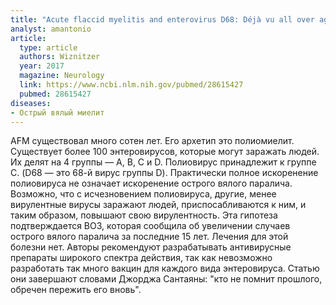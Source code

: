 ```yaml
---
title: "Acute flaccid myelitis and enterovirus D68: Déjà vu all over again"
analyst: amantonio
article:
  type: article
  authors: Wiznitzer
  year: 2017
  magazine: Neurology
  link: https://www.ncbi.nlm.nih.gov/pubmed/28615427
  pubmed: 28615427
diseases:
- Острый вялый миелит
---
```


AFM существовал много сотен лет. Его архетип это полиомиелит. Существует более 100 энтеровирусов, которые могут заражать людей. Их делят на 4 группы — A, B, C и D. Полиовирус принадлежит к группе С. (D68 — это 68-й вирус группы D).
Практически полное искоренение полиовируса не означает искоренение острого вялого паралича. Возможно, что с исчезновением полиовируса, другие, менее вирулентные вирусы заражают людей, приспосабливаются к ним, и таким образом, повышают свою вирулентность. Эта гипотеза подтверждается ВОЗ, которая сообщила об увеличении случаев острого вялого паралича за последние 15 лет.
Лечения для этой болезни нет. Авторы рекомендуют разрабатывать антивирусные препараты широкого спектра действия, так как невозможно разработать так много вакцин для каждого вида энтеровируса. Статью они завершают словами Джорджа Сантаяны: "кто не помнит прошлого, обречен пережить его вновь".
